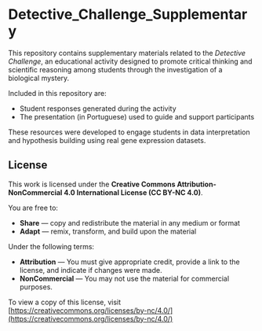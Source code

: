 # Detective_Challenge_Supplementary

This repository contains supplementary materials related to the *Detective Challenge*, an educational activity designed to promote critical thinking and scientific reasoning among students through the investigation of a biological mystery.

Included in this repository are:

- Student responses generated during the activity  
- The presentation (in Portuguese) used to guide and support participants  

These resources were developed to engage students in data interpretation and hypothesis building using real gene expression datasets.

## License

This work is licensed under the **Creative Commons Attribution-NonCommercial 4.0 International License (CC BY-NC 4.0)**.

You are free to:

- **Share** — copy and redistribute the material in any medium or format  
- **Adapt** — remix, transform, and build upon the material  

Under the following terms:

- **Attribution** — You must give appropriate credit, provide a link to the license, and indicate if changes were made.  
- **NonCommercial** — You may not use the material for commercial purposes.

To view a copy of this license, visit [https://creativecommons.org/licenses/by-nc/4.0/](https://creativecommons.org/licenses/by-nc/4.0/)
